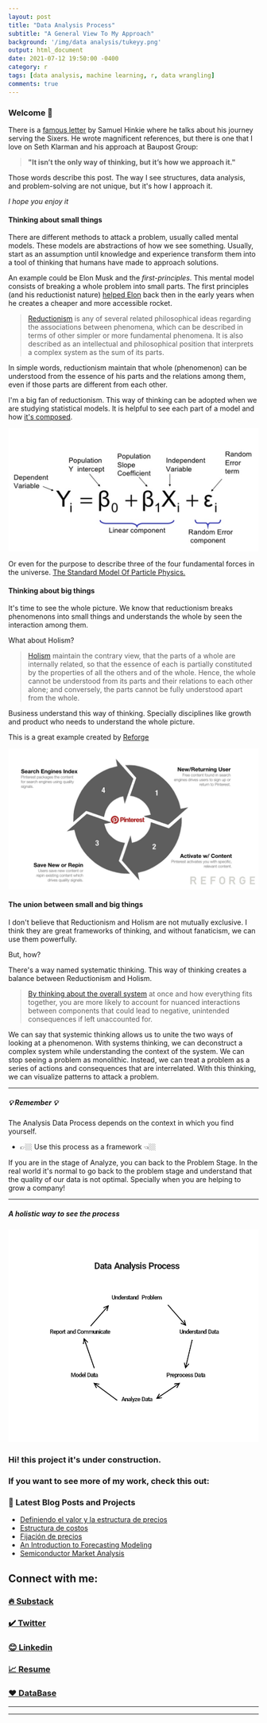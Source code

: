 ```yaml
---
layout: post
title: "Data Analysis Process"
subtitle: "A General View To My Approach"
background: '/img/data analysis/tukeyy.png'
output: html_document
date: 2021-07-12 19:50:00 -0400
category: r
tags: [data analysis, machine learning, r, data wrangling]
comments: true
---
```



### Welcome 👋

There is a [famous letter](https://www.espn.com/pdf/2016/0406/nba_hinkie_redact.pdf) by Samuel Hinkie where he talks about his journey serving the Sixers. He wrote magnificent references, but there is one that I love on Seth Klarman and his approach at Baupost Group:

> **"It isn’t the only way of thinking, but it’s how we approach it."**  

Those words describe this post. The way I see structures, data analysis, and problem-solving are not unique, but it's how I approach it. 

 *I hope you enjoy it* 

#### Thinking about small things

There are different methods to attack a problem, usually called mental models. These models are abstractions of how we see something. Usually, start as an assumption until knowledge and experience transform them into a tool of thinking that humans have made to approach solutions. 

An example could be Elon Musk and the *first-principles*. This mental model consists of breaking a whole problem into small parts. The first principles (and his reductionist nature) [helped Elon](https://www.youtube.com/watch?v=NV3sBlRgzTI) back then in the early years when he creates a cheaper and more accessible rocket. 

> [Reductionism](https://en.wikipedia.org/wiki/Reductionism) is any of several related philosophical ideas regarding the associations between phenomena, which can be described in terms of other simpler or more fundamental phenomena. It is also described as an intellectual and philosophical position that interprets a complex system as the sum of its parts.

In simple words, reductionism maintain that whole (phenomenon) can be understood from the essence of his parts and the relations among them, even if those parts are different from each other.

I'm a big fan of reductionism. This way of thinking can be adopted when we are studying statistical models. It is helpful to see each part of a model and how [it's composed](https://www.youtube.com/watch?v=nk2CQITm_eo). 

![alt text](/img/data%20analysis/linear%20regression.png)

Or even for the purpose to describe three of the four fundamental forces in the universe. [The Standard Model Of Particle Physics.](https://cosmicescapes.com/the-standard-model-of-particle-physics/)

#### Thinking about big things

It's time to see the whole picture. We know that reductionism breaks phenomenons into small things and understands the whole by seen the interaction among them. 

What about Holism?

>[Holism](https://link.springer.com/chapter/10.1007/978-3-030-11636-1_5) maintain the contrary view, that the parts of a whole are internally related, so that the essence of each is partially constituted by the properties of all the others and of the whole. Hence, the whole cannot be understood from its parts and their relations to each other alone; and conversely, the parts cannot be fully understood apart from the whole. 

Business understand this way of thinking. Specially disciplines like growth and product who needs to understand the whole picture.

This is a great example created by [Reforge](https://www.reforge.com/blog/growth-loops)

![Loops](/img/data%20analysis/Loops.png)



#### The union between small and big things

I don't believe that Reductionism and Holism are not mutually exclusive. I think they are great frameworks of thinking, and without fanaticism, we can use them powerfully.

But, how?

There's a way named systematic thinking. This way of thinking creates a balance between Reductionism and Holism. 

> [By thinking about the overall system](https://www.intelligentspeculation.com/blog/systems-thinking) at once and how everything fits together, you are more likely to account for nuanced interactions between components that could lead to negative, unintended consequences if left unaccounted for.  

We can say that systemic thinking allows us to unite the two ways of looking at a phenomenon. With systems thinking, we can deconstruct a complex system while understanding the context of the system. We can stop seeing a problem as monolithic. Instead, we can treat a problem as a series of actions and consequences that are interrelated. With this thinking, we can visualize patterns to attack a problem.

---


##### 💡 Remember 💡 




The Analysis Data Process depends on the context in which you find yourself. 
- 👉🏼 Use this process as a framework 👈🏼 
  
If you are in the stage of Analyze, you can back to the Problem Stage. In the real world it's normal to go back to the problem stage and understand that the quality of our data is not optimal. Specially when you are helping to grow a company! 

--- 



##### A holistic way to see the process

![Index](/img/data%20analysis/HD.png)






### Hi! this project it's under construction.


### If you want to see more of my work, check this out:

### 📕 Latest Blog Posts and Projects

<!-- BLOG-POST-LIST:START -->
- [Definiendo el valor y la estructura de precios](https://joseluistello.substack.com/p/valor-y-estructura-de-precios)
- [Estructura de costos](https://joseluistello.substack.com/p/estructura-de-costos)
- [Fijación de precios](https://joseluistello.substack.com/p/fijacin-de-precios)
- [An Introduction to Forecasting Modeling](https://joseluistello.github.io/r/forecasting_mexico_GDPPC/)
- [Semiconductor Market Analysis](https://joseluistello.github.io/r/semiconductors-part1/)

<!-- BLOG-POST-LIST:END -->

## Connect with me:

### [🔥 Substack ](https://joseluistello.substack.com/)
### [✔️ Twitter](https://twitter.com/jotaele_tello)
### [😊 Linkedin](https://www.linkedin.com/in/joseluistello/)
### [📈 Resume](https://www.notion.so/joseluistello/resume-908176d50910492f82bb0c2c50150406)
### [❤️ DataBase](https://www.notion.so/joseluistello/resources-3b96a11183d342b889c95e9bcb1e0c7f)
---

---